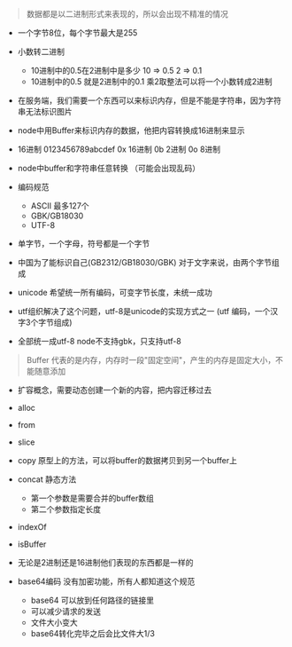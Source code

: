 > 数据都是以二进制形式来表现的，所以会出现不精准的情况
+ 一个字节8位，每个字节最大是255

+ 小数转二进制
  + 10进制中的0.5在2进制中是多少 10 => 0.5   2 => 0.1
  + 10进制中的0.5 就是2进制中的0.1  乘2取整法可以将一个小数转成2进制

+ 在服务端，我们需要一个东西可以来标识内存，但是不能是字符串，因为字符串无法标识图片
+ node中用Buffer来标识内存的数据，他把内容转换成16进制来显示
+ 16进制 0123456789abcdef  0x 16进制   0b 2进制 0o 8进制

+ node中buffer和字符串任意转换 （可能会出现乱码）
+ 编码规范
  + ASCII 最多127个 
  + GBK/GB18030
  + UTF-8
+ 单字节，一个字母，符号都是一个字节
+ 中国为了能标识自己(GB2312/GB18030/GBK) 对于文字来说，由两个字节组成
+ unicode 希望统一所有编码，可变字节长度，未统一成功
+ utf组织解决了这个问题，utf-8是unicode的实现方式之一 (utf 编码，一个汉字3个字节组成)
+ 全部统一成utf-8 node不支持gbk，只支持utf-8


>  Buffer 代表的是内存，内存时一段"固定空间"，产生的内存是固定大小，不能随意添加
+ 扩容概念，需要动态创建一个新的内容，把内容迁移过去
+ alloc 
+ from
+ slice 
+ copy 原型上的方法，可以将buffer的数据拷贝到另一个buffer上
+ concat 静态方法 
  + 第一个参数是需要合并的buffer数组
  + 第二个参数指定长度
+ indexOf
+ isBuffer



+ 无论是2进制还是16进制他们表现的东西都是一样的
+ base64编码 没有加密功能，所有人都知道这个规范
  + base64 可以放到任何路径的链接里
  + 可以减少请求的发送
  + 文件大小变大
  + base64转化完毕之后会比文件大1/3